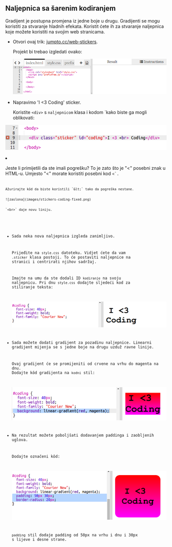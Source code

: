 ## Naljepnica sa šarenim kodiranjem

Gradijent je postupna promjena iz jedne boje u drugu. Gradijenti se mogu koristiti za stvaranje hladnih efekata. Koristit ćete ih za stvaranje naljepnica koje možete koristiti na svojim web stranicama.

+ Otvori ovaj trik: <a href="http://jumpto.cc/web-stickers" target="_blank">jumpto.cc/web-stickers</a>.
    
    Projekt bi trebao izgledati ovako:
    
    ![zaslona](images/stickers-starter.png)

+ Napravimo 'I <3 Coding' sticker.
    
    Koristite `<div>` s `naljepnicom` klasa i</code> kodom `kako biste ga mogli oblikovati:</p>

<p><img src="images/stickers-coding-error.png" alt="zaslona" /></p></li>
<li><p>Jeste li primijetili da ste imali pogrešku? To je zato što je "<" posebni znak u HTML-u. Umjesto "<" morate koristiti posebni kod <code>&lt;`.
    
    Ažurirajte kôd da biste koristili `&lt;` tako da pogreška nestane.
    
    ![zaslona](images/stickers-coding-fixed.png)
    
    `<br>` daje novu liniju.

+ Sada neka nova naljepnica izgleda zanimljivo.
    
    Prijeđite na `style.css` datoteku. Vidjet ćete da vam `.sticker` klasa postoji. To će postaviti naljepnice na stranici i centrirati njihov sadržaj.
    
    Imajte na umu da ste dodali ID `kodiranje` na svoju naljepnicu. Pri dnu `style.css` dodajte sljedeći kod za stiliranje teksta:
    
    ![zaslona](images/stickers-coding-font.png)

+ Sada možete dodati gradijent za pozadinu naljepnice. Linearni gradijent mijenja se s jedne boje na drugu uzduž ravne linije.
    
    Ovaj gradijent će se promijeniti od crvene na vrhu do magenta na dnu. Dodajte kôd gradijenta na `kodni` stil:
    
    ![zaslona](images/stickers-coding-gradient.png)

+ Na rezultat možete poboljšati dodavanjem paddinga i zaobljenih uglova.
    
    Dodajte označeni kôd:
    
    ![zaslona](images/stickers-coding-padding.png)
    
    `padding` stil dodaje padding od 50px na vrhu i dnu i 30px s lijeve i desne strane.